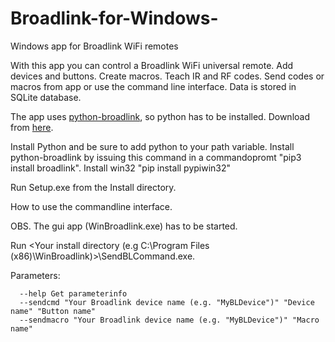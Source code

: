# Broadlink-for-Windows-
Windows app for Broadlink WiFi remotes

With this app you can control a Broadlink WiFi universal remote. Add devices and buttons. Create macros. 
Teach IR and RF codes. Send codes or macros from app or use the command line interface. Data is stored in SQLite database.

The app uses [python-broadlink](https://github.com/mjg59/python-broadlink), so python has to be installed. Download from [here](https://www.python.org/downloads/).

Install Python and be sure to add python to your path variable. Install python-broadlink by issuing this command in a commandopromt "pip3 install broadlink".
Install win32 "pip install pypiwin32"

Run Setup.exe from the Install directory.

How to use the commandline interface.

   OBS. The gui app (WinBroadlink.exe) has to be started.

   Run <Your install directory (e.g C:\Program Files (x86)\WinBroadlink)>\SendBLCommand.exe.
   
   Parameters:

      --help Get parameterinfo
      --sendcmd "Your Broadlink device name (e.g. "MyBLDevice")" "Device name" "Button name" 
      --sendmacro "Your Broadlink device name (e.g. "MyBLDevice")" "Macro name"
